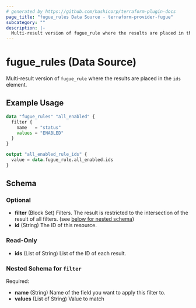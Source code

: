 ```yaml
---
# generated by https://github.com/hashicorp/terraform-plugin-docs
page_title: "fugue_rules Data Source - terraform-provider-fugue"
subcategory: ""
description: |-
  Multi-result version of fugue_rule where the results are placed in the ids element.
---
```


# fugue_rules (Data Source)

Multi-result version of `fugue_rule` where the results are placed in the `ids` element.

## Example Usage

```terraform
data "fugue_rules" "all_enabled" {
  filter {
    name   = "status"
    values = "ENABLED"
  }
}

output "all_enabled_rule_ids" {
  value = data.fugue_rule.all_enabled.ids
}
```

<!-- schema generated by tfplugindocs -->
## Schema

### Optional

- **filter** (Block Set) Filters. The result is restricted to the intersection of the result of all filters. (see [below for nested schema](#nestedblock--filter))
- **id** (String) The ID of this resource.

### Read-Only

- **ids** (List of String) List of the ID of each result.

<a id="nestedblock--filter"></a>
### Nested Schema for `filter`

Required:

- **name** (String) Name of the field you want to apply this filter to.
- **values** (List of String) Value to match



